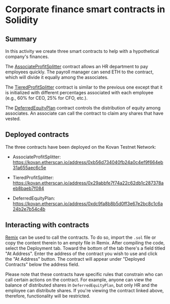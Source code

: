 # Corporate finance smart contracts in Solidity

## Summary

In this activity we create three smart contracts to help with a hypothetical company's finances.

The [AssociateProfitSplitter](./AssociateProfitSplitter.sol) contract allows an HR department to pay employees quickly. The payroll manager can send ETH to the contract, which will divide it equally among the associates.

The [TieredProfitSplitter](./TieredProfitSplitter.sol) contract is similar to the previous one except that it is initialized with different percentages associated with each employee (e.g., 60% for CEO, 25% for CFO, etc.).

The [DeferredEquityPlan](./DeferredEquityPlan.sol) contract controls the distribution of equity among associates. An associate can call the contract to claim any shares that have vested.

## Deployed contracts

The three contracts have been deployed on the Kovan Testnet Network:

* AssociateProfitSplitter: https://kovan.etherscan.io/address/0xb56d734040fb24a0c4ef9f664eb31a655aec6c5e

* TieredProfitSplitter: https://kovan.etherscan.io/address/0x29abbfe7f74a22c62db1c287378aeb8baeb7f084

* DeferredEquityPlan: https://kovan.etherscan.io/address/0xdc9fa8b8b5d0ff3e67e2bc8c1c6a24b2e7b54c4b

## Interacting with contracts

[Remix](https://remix.ethereum.org) can be used to call the contracts. To do so, import the `.sol` file or copy the content therein to an empty file in Remix. After compiling the code, select the Deployment tab. Toward the bottom of the tab there's a field titled "At Address". Enter the address of the contract you wish to use and click the "At Address" button. The contract will appear under "Deployed Contracts" below the address field.

Please note that these contracts have specific rules that constrain who can call certain actions on the contract. For example, anyone can view the balance of distributed shares in `DeferredEquityPlan`, but only HR and the employee can distribute shares. If you're viewing the contract linked above, therefore, functionality will be restricted.

